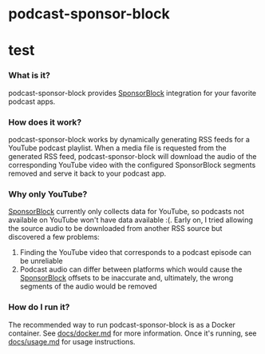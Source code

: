 # podcast-sponsor-block

# test

### What is it?

podcast-sponsor-block provides [SponsorBlock](https://github.com/ajayyy/SponsorBlock) integration for your favorite
podcast apps.

### How does it work?

podcast-sponsor-block works by dynamically generating RSS feeds for a YouTube podcast playlist. When a media file is
requested from the generated RSS feed, podcast-sponsor-block will download the audio of the corresponding YouTube video
with the configured SponsorBlock segments removed and serve it back to your podcast app.

### Why only YouTube?

[SponsorBlock](https://github.com/ajayyy/SponsorBlock) currently only collects data for YouTube, so podcasts not
available on YouTube won't have data available :(. Early on, I tried allowing the source audio to be downloaded from
another RSS source but discovered a few problems:

1. Finding the YouTube video that corresponds to a podcast episode can be unreliable
2. Podcast audio can differ between platforms which would cause the [SponsorBlock](https://github.com/ajayyy/SponsorBlock)
   offsets to be inaccurate and, ultimately, the wrong segments of the audio would be removed

### How do I run it?

The recommended way to run podcast-sponsor-block is as a Docker container. See
[docs/docker.md](docs/docker.md) for more information. Once it's running, see [docs/usage.md](docs/usage.md) for
usage instructions.
